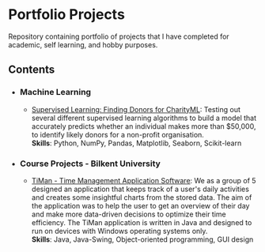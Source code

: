 # Portfolio Projects

Repository containing portfolio of projects that I have completed for academic, self learning, and hobby purposes.

## Contents

- ### Machine Learning
    - [Supervised Learning: Finding Donors for CharityML](https://github.com/mertovski1/portfolio-projects/tree/master/finding-donors-for-charityml): Testing out several different supervised learning algorithms to build a model that accurately predicts whether an individual makes more than $50,000, to identify likely donors for a non-profit organisation.<br>
    __Skills__: Python, NumPy, Pandas, Matplotlib, Seaborn, Scikit-learn

- ### Course Projects - Bilkent University
    - [TiMan - Time Management Application Software](https://github.com/mertovski1/portfolio-projects/tree/master/timan-time-management-application-bilkent-cs102): We as a group of 5 designed an application that keeps track of a user's daily activities and creates some insightful charts from the stored data. The aim of the application was to help the user to get an overview of their day and make more data-driven decisions to optimize their time efficiency. The TiMan application is written in Java and designed to run on devices with Windows operating systems only.<br>
    __Skills__: Java, Java-Swing, Object-oriented programming, GUI design
